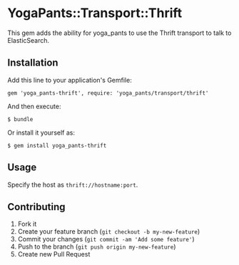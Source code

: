 # YogaPants::Transport::Thrift

This gem adds the ability for yoga_pants to use the Thrift transport to talk to ElasticSearch.

## Installation

Add this line to your application's Gemfile:

    gem 'yoga_pants-thrift', require: 'yoga_pants/transport/thrift'

And then execute:

    $ bundle

Or install it yourself as:

    $ gem install yoga_pants-thrift

## Usage

Specify the host as `thrift://hostname:port`.

## Contributing

1. Fork it
2. Create your feature branch (`git checkout -b my-new-feature`)
3. Commit your changes (`git commit -am 'Add some feature'`)
4. Push to the branch (`git push origin my-new-feature`)
5. Create new Pull Request
